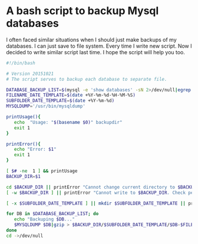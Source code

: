 # A bash script to backup Mysql databases

I often faced similar situations when I should just make backups of my databases. I can just save to file system. Every time I write new script. Now I decided to write similar script last time.  I hope the script will help you too.

```bash
#!/bin/bash

# Version 20151021
# The script serves to backup each database to separate file.

DATABASE_BACKUP_LIST=$(mysql -e 'show databases' -sN 2>/dev/null|egrep -v 'information_schema|performance_schema|mysql')
FILENAME_DATE_TEMPLATE=$(date +%Y-%m-%d-%H-%M-%S)
SUBFOLDER_DATE_TEMPLATE=$(date +%Y-%m-%d)
MYSQLDUMP='/usr/bin/mysqldump'

printUsage(){
   echo  "Usage: "$(basename $0)" backupdir"
   exit 1
}

printError(){
   echo "Error: $1"
   exit 1
}

[ $# -ne  1 ] && printUsage
BACKUP_DIR=$1

cd $BACKUP_DIR || printError "Cannot change current directory to $BACKUP_DIR. May be the path is wrong."
[ -w $BACKUP_DIR ] || printError "Cannot write to $BACKUP_DIR. Check permissions of the directory."

[ -x $SUBFOLDER_DATE_TEMPLATE ] || mkdir $SUBFOLDER_DATE_TEMPLATE || printError "Cannot create $SUBFOLDER_DATE_TEMPLATE in $BACKUP_DIR"

for DB in $DATABASE_BACKUP_LIST; do
   echo "Backuping $DB..."
   $MYSQLDUMP $DB|gzip > $BACKUP_DIR/$SUBFOLDER_DATE_TEMPLATE/$DB-$FILENAME_DATE_TEMPLATE.sql.gz
done
cd ->/dev/null

```
